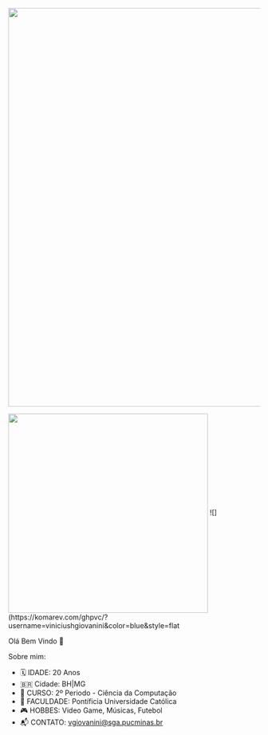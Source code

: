 <img src="https://i.imgur.com/Foo0Vzp.png" width="800px" align="center"></h2>



<img width="400px" align="center" src="https://github-readme-stats.vercel.app/api/top-langs/?username=viniciushgiovanini&hide=html&layout=compact&theme=buefy" />
![](https://komarev.com/ghpvc/?username=viniciushgiovanini&color=blue&style=flat





Olá Bem Vindo 👋

<!--
**viniciushgiovanini/viniciushgiovanini** is a ✨ _special_ ✨ repository because its `README.md` (this file) appears on your GitHub profile.-->


Sobre mim:

- 🗓 IDADE: 20 Anos
- 🇧🇷 Cidade: BH|MG
- 📖 CURSO: 2º Periodo - Ciência da Computação
- 📌 FACULDADE: Pontíficia Universidade Católica
- 🎮 HOBBES: Video Game, Músicas, Futebol
- 📬 CONTATO: vgiovanini@sga.pucminas.br
